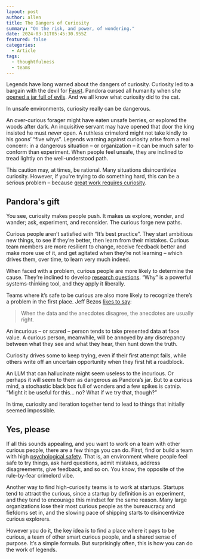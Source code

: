 ```yaml
---
layout: post
author: allen
title: The Dangers of Curiosity
summary: "On the risk, and power, of wondering."
date: 2024-03-31T05:45:30.955Z
featured: false
categories:
  - Article
tags:
  - thoughtfulness
  - teams
---
```



Legends have long warned about the dangers of curiosity. Curiosity led to a bargain with the devil for [Faust](https://en.wikipedia.org/wiki/Faust). Pandora cursed all humanity when she [opened a jar full of evils](https://en.wikipedia.org/wiki/Pandora). And we all know what curiosity did to the cat.

In unsafe environments, curiosity really can be dangerous.

An over-curious forager might have eaten unsafe berries, or explored the woods after dark. An inquisitive servant may have opened that door the king insisted he must *never* open. A ruthless crimelord might not take kindly to his goons’ “five whys”. Legends warning against curiosity arise from a real concern: in a dangerous situation – or organization – it can be much safer to conform than experiment. When people feel unsafe, they are inclined to tread lightly on the well-understood path.

This caution may, at times, be rational. Many situations disincentivize curiosity. However, if you're trying to do something hard, this can be a serious problem – because [great work requires curiosity](https://paulgraham.com/greatwork.html).

## Pandora's gift

You see, curiosity makes people push. It makes us explore, wonder, and wander; ask, experiment, and reconsider. The curious forge new paths.

Curious people aren’t satisfied with “It’s best practice”. They start ambitious new things, to see if they’re better, then learn from their mistakes. Curious team members are more resilient to change, receive feedback better and make more use of it, and get agitated when they’re not learning – which drives them, over time, to learn very much indeed.

When faced with a problem, curious people are more likely to determine the cause. They’re inclined to develop [research questions](https://allenpike.com/2023/have-a-research-question). “Why” is a powerful systems-thinking tool, and they apply it liberally.

Teams where it’s safe to be curious are also more likely to recognize there’s a problem in the first place. Jeff Bezos [likes to say](https://www.youtube.com/watch?v=xWk1M36NmxU):

> When the data and the anecdotes disagree, the anecdotes are usually right.

An incurious – or scared – person tends to take presented data at face value. A curious person, meanwhile, will be annoyed by any discrepancy between what they see and what they hear, then hunt down the truth.

Curiosity drives some to keep trying, even if their first attempt fails, while others write off an uncertain opportunity when they first hit a roadblock.

An LLM that can hallucinate might seem useless to the incurious. Or perhaps it will seem to them as dangerous as Pandora’s jar. But to a curious mind, a stochastic black box full of wonders and a few spikes is catnip. “Might it be useful for this… no? What if we try that, though?”

In time, curiosity and iteration together tend to lead to things that initially seemed impossible.

## Yes, please

If all this sounds appealing, and you want to work on a team with other curious people, there are a few things you can do. First, find or build a team with high [psychological safety](https://allenpike.com/2022/autofill-surprise-safety). That is, an environment where people feel safe to try things, ask hard questions, admit mistakes, address disagreements, give feedback, and so on. You know, the opposite of the rule-by-fear crimelord vibe.

Another way to find high-curiosity teams is to work at startups. Startups tend to attract the curious, since a startup by definition is an experiment, and they tend to encourage this mindset for the same reason. Many large organizations lose their most curious people as the bureaucracy and fiefdoms set in, and the slowing pace of shipping starts to disincentivize curious explorers.

However you do it, the key idea is to find a place where it pays to be curious, a team of other smart curious people, and a shared sense of purpose. It’s a simple formula. But surprisingly often, this is how you can do the work of legends.